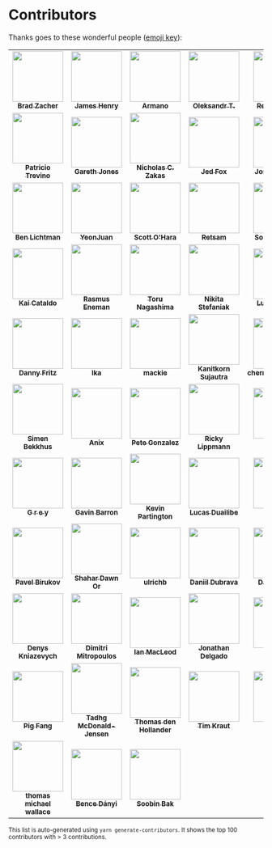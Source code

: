 # Contributors

Thanks goes to these wonderful people ([emoji key](https://github.com/all-contributors/all-contributors#emoji-key)):

<!-- ALL-CONTRIBUTORS-LIST:START - Do not remove or modify this section -->
<!-- prettier-ignore-start -->
<!-- markdownlint-disable -->
<table>
  <tr>
    <td align="center"><a href="https://github.com/bradzacher"><img src="https://avatars.githubusercontent.com/u/7462525?v=4?s=100" width="100px;" alt=""/><br /><sub><b>Brad Zacher</b></sub></a><br /></td>
    <td align="center"><a href="https://github.com/JamesHenry"><img src="https://avatars.githubusercontent.com/u/900523?v=4?s=100" width="100px;" alt=""/><br /><sub><b>James Henry</b></sub></a><br /></td>
    <td align="center"><a href="https://github.com/armano2"><img src="https://avatars.githubusercontent.com/u/625469?v=4?s=100" width="100px;" alt=""/><br /><sub><b>Armano</b></sub></a><br /></td>
    <td align="center"><a href="https://github.com/a-tarasyuk"><img src="https://avatars.githubusercontent.com/u/509265?v=4?s=100" width="100px;" alt=""/><br /><sub><b>Oleksandr T.</b></sub></a><br /></td>
    <td align="center"><a href="https://github.com/soda0289"><img src="https://avatars.githubusercontent.com/u/2373964?v=4?s=100" width="100px;" alt=""/><br /><sub><b>Reyad Attiyat</b></sub></a><br /></td>
  </tr>
  <tr>
    <td align="center"><a href="https://github.com/weirdpattern"><img src="https://avatars.githubusercontent.com/u/19519411?v=4?s=100" width="100px;" alt=""/><br /><sub><b>Patricio Trevino</b></sub></a><br /></td>
    <td align="center"><a href="https://github.com/G-Rath"><img src="https://avatars.githubusercontent.com/u/3151613?v=4?s=100" width="100px;" alt=""/><br /><sub><b>Gareth Jones</b></sub></a><br /></td>
    <td align="center"><a href="https://github.com/nzakas"><img src="https://avatars.githubusercontent.com/u/38546?v=4?s=100" width="100px;" alt=""/><br /><sub><b>Nicholas C. Zakas</b></sub></a><br /></td>
    <td align="center"><a href="https://github.com/j-f1"><img src="https://avatars.githubusercontent.com/u/25517624?v=4?s=100" width="100px;" alt=""/><br /><sub><b>Jed Fox</b></sub></a><br /></td>
    <td align="center"><a href="https://github.com/JoshuaKGoldberg"><img src="https://avatars.githubusercontent.com/u/3335181?v=4?s=100" width="100px;" alt=""/><br /><sub><b>Josh Goldberg</b></sub></a><br /></td>
  </tr>
  <tr>
    <td align="center"><a href="https://github.com/uniqueiniquity"><img src="https://avatars.githubusercontent.com/u/9092011?v=4?s=100" width="100px;" alt=""/><br /><sub><b>Ben Lichtman</b></sub></a><br /></td>
    <td align="center"><a href="https://github.com/yeonjuan"><img src="https://avatars.githubusercontent.com/u/41323220?v=4?s=100" width="100px;" alt=""/><br /><sub><b>YeonJuan</b></sub></a><br /></td>
    <td align="center"><a href="https://github.com/scottohara"><img src="https://avatars.githubusercontent.com/u/289327?v=4?s=100" width="100px;" alt=""/><br /><sub><b>Scott O'Hara</b></sub></a><br /></td>
    <td align="center"><a href="https://github.com/Retsam"><img src="https://avatars.githubusercontent.com/u/2281166?v=4?s=100" width="100px;" alt=""/><br /><sub><b>Retsam</b></sub></a><br /></td>
    <td align="center"><a href="https://github.com/sosukesuzuki"><img src="https://avatars.githubusercontent.com/u/14838850?v=4?s=100" width="100px;" alt=""/><br /><sub><b>Sosuke Suzuki</b></sub></a><br /></td>
  </tr>
  <tr>
    <td align="center"><a href="https://github.com/kaicataldo"><img src="https://avatars.githubusercontent.com/u/7041728?v=4?s=100" width="100px;" alt=""/><br /><sub><b>Kai Cataldo</b></sub></a><br /></td>
    <td align="center"><a href="https://github.com/Pajn"><img src="https://avatars.githubusercontent.com/u/817422?v=4?s=100" width="100px;" alt=""/><br /><sub><b>Rasmus Eneman</b></sub></a><br /></td>
    <td align="center"><a href="https://github.com/mysticatea"><img src="https://avatars.githubusercontent.com/u/1937871?v=4?s=100" width="100px;" alt=""/><br /><sub><b>Toru Nagashima</b></sub></a><br /></td>
    <td align="center"><a href="https://github.com/phaux"><img src="https://avatars.githubusercontent.com/u/1270987?v=4?s=100" width="100px;" alt=""/><br /><sub><b>Nikita Stefaniak</b></sub></a><br /></td>
    <td align="center"><a href="https://github.com/azz"><img src="https://avatars.githubusercontent.com/u/1297597?v=4?s=100" width="100px;" alt=""/><br /><sub><b>Lucas Azzola</b></sub></a><br /></td>
  </tr>
  <tr>
    <td align="center"><a href="https://github.com/dannyfritz"><img src="https://avatars.githubusercontent.com/u/315788?v=4?s=100" width="100px;" alt=""/><br /><sub><b>Danny Fritz</b></sub></a><br /></td>
    <td align="center"><a href="https://github.com/ikatyang"><img src="https://avatars.githubusercontent.com/u/8341033?v=4?s=100" width="100px;" alt=""/><br /><sub><b>Ika</b></sub></a><br /></td>
    <td align="center"><a href="https://github.com/macklinu"><img src="https://avatars.githubusercontent.com/u/2344137?v=4?s=100" width="100px;" alt=""/><br /><sub><b>mackie</b></sub></a><br /></td>
    <td align="center"><a href="https://github.com/lukyth"><img src="https://avatars.githubusercontent.com/u/7040242?v=4?s=100" width="100px;" alt=""/><br /><sub><b>Kanitkorn Sujautra</b></sub></a><br /></td>
    <td align="center"><a href="https://github.com/cherryblossom000"><img src="https://avatars.githubusercontent.com/u/31467609?v=4?s=100" width="100px;" alt=""/><br /><sub><b>cherryblossom000</b></sub></a><br /></td>
  </tr>
  <tr>
    <td align="center"><a href="https://github.com/SimenB"><img src="https://avatars.githubusercontent.com/u/1404810?v=4?s=100" width="100px;" alt=""/><br /><sub><b>Simen Bekkhus</b></sub></a><br /></td>
    <td align="center"><a href="https://github.com/anikethsaha"><img src="https://avatars.githubusercontent.com/u/26347874?v=4?s=100" width="100px;" alt=""/><br /><sub><b>Anix</b></sub></a><br /></td>
    <td align="center"><a href="https://github.com/octogonz"><img src="https://avatars.githubusercontent.com/u/4673363?v=4?s=100" width="100px;" alt=""/><br /><sub><b>Pete Gonzalez</b></sub></a><br /></td>
    <td align="center"><a href="https://github.com/ldrick"><img src="https://avatars.githubusercontent.com/u/3674067?v=4?s=100" width="100px;" alt=""/><br /><sub><b>Ricky Lippmann</b></sub></a><br /></td>
    <td align="center"><a href="https://github.com/susisu"><img src="https://avatars.githubusercontent.com/u/2443491?v=4?s=100" width="100px;" alt=""/><br /><sub><b>Susisu</b></sub></a><br /></td>
  </tr>
  <tr>
    <td align="center"><a href="https://github.com/vapurrmaid"><img src="https://avatars.githubusercontent.com/u/11184711?v=4?s=100" width="100px;" alt=""/><br /><sub><b>G r e y</b></sub></a><br /></td>
    <td align="center"><a href="https://github.com/gavinbarron"><img src="https://avatars.githubusercontent.com/u/7122716?v=4?s=100" width="100px;" alt=""/><br /><sub><b>Gavin Barron</b></sub></a><br /></td>
    <td align="center"><a href="https://github.com/platinumazure"><img src="https://avatars.githubusercontent.com/u/284282?v=4?s=100" width="100px;" alt=""/><br /><sub><b>Kevin Partington</b></sub></a><br /></td>
    <td align="center"><a href="https://github.com/duailibe"><img src="https://avatars.githubusercontent.com/u/1574588?v=4?s=100" width="100px;" alt=""/><br /><sub><b>Lucas Duailibe</b></sub></a><br /></td>
    <td align="center"><a href="https://github.com/Validark"><img src="https://avatars.githubusercontent.com/u/15217173?v=4?s=100" width="100px;" alt=""/><br /><sub><b>Validark</b></sub></a><br /></td>
  </tr>
  <tr>
    <td align="center"><a href="https://github.com/pablobirukov"><img src="https://avatars.githubusercontent.com/u/1861546?v=4?s=100" width="100px;" alt=""/><br /><sub><b>Pavel Birukov </b></sub></a><br /></td>
    <td align="center"><a href="https://github.com/mightyiam"><img src="https://avatars.githubusercontent.com/u/635591?v=4?s=100" width="100px;" alt=""/><br /><sub><b>Shahar Dawn Or</b></sub></a><br /></td>
    <td align="center"><a href="https://github.com/ulrichb"><img src="https://avatars.githubusercontent.com/u/388796?v=4?s=100" width="100px;" alt=""/><br /><sub><b>ulrichb</b></sub></a><br /></td>
    <td align="center"><a href="https://github.com/ddubrava"><img src="https://avatars.githubusercontent.com/u/22116465?v=4?s=100" width="100px;" alt=""/><br /><sub><b>Daniil Dubrava</b></sub></a><br /></td>
    <td align="center"><a href="https://github.com/danielnixon"><img src="https://avatars.githubusercontent.com/u/6418489?v=4?s=100" width="100px;" alt=""/><br /><sub><b>Daniel Nixon</b></sub></a><br /></td>
  </tr>
  <tr>
    <td align="center"><a href="https://github.com/webschik"><img src="https://avatars.githubusercontent.com/u/1665314?v=4?s=100" width="100px;" alt=""/><br /><sub><b>Denys Kniazevych</b></sub></a><br /></td>
    <td align="center"><a href="https://github.com/dimitropoulos"><img src="https://avatars.githubusercontent.com/u/15232461?v=4?s=100" width="100px;" alt=""/><br /><sub><b>Dimitri Mitropoulos</b></sub></a><br /></td>
    <td align="center"><a href="https://github.com/nevir"><img src="https://avatars.githubusercontent.com/u/41373?v=4?s=100" width="100px;" alt=""/><br /><sub><b>Ian MacLeod</b></sub></a><br /></td>
    <td align="center"><a href="https://github.com/jonathanrdelgado"><img src="https://avatars.githubusercontent.com/u/1841149?v=4?s=100" width="100px;" alt=""/><br /><sub><b>Jonathan Delgado</b></sub></a><br /></td>
    <td align="center"><a href="https://github.com/flying-sheep"><img src="https://avatars.githubusercontent.com/u/291575?v=4?s=100" width="100px;" alt=""/><br /><sub><b>Philipp A.</b></sub></a><br /></td>
  </tr>
  <tr>
    <td align="center"><a href="https://github.com/g-plane"><img src="https://avatars.githubusercontent.com/u/17216317?v=4?s=100" width="100px;" alt=""/><br /><sub><b>Pig Fang</b></sub></a><br /></td>
    <td align="center"><a href="https://github.com/tadhgmister"><img src="https://avatars.githubusercontent.com/u/18615763?v=4?s=100" width="100px;" alt=""/><br /><sub><b>Tadhg McDonald-Jensen</b></sub></a><br /></td>
    <td align="center"><a href="https://github.com/ThomasdenH"><img src="https://avatars.githubusercontent.com/u/3889750?v=4?s=100" width="100px;" alt=""/><br /><sub><b>Thomas den Hollander</b></sub></a><br /></td>
    <td align="center"><a href="https://github.com/timkraut"><img src="https://avatars.githubusercontent.com/u/509669?v=4?s=100" width="100px;" alt=""/><br /><sub><b>Tim Kraut</b></sub></a><br /></td>
    <td align="center"><a href="https://github.com/koooge"><img src="https://avatars.githubusercontent.com/u/7419215?v=4?s=100" width="100px;" alt=""/><br /><sub><b>koooge</b></sub></a><br /></td>
  </tr>
  <tr>
    <td align="center"><a href="https://github.com/thomasmichaelwallace"><img src="https://avatars.githubusercontent.com/u/1954845?v=4?s=100" width="100px;" alt=""/><br /><sub><b>thomas michael wallace</b></sub></a><br /></td>
    <td align="center"><a href="https://github.com/madbence"><img src="https://avatars.githubusercontent.com/u/296735?v=4?s=100" width="100px;" alt=""/><br /><sub><b>Bence Dányi</b></sub></a><br /></td>
    <td align="center"><a href="https://github.com/soobing"><img src="https://avatars.githubusercontent.com/u/16860535?v=4?s=100" width="100px;" alt=""/><br /><sub><b>Soobin Bak</b></sub></a><br /></td>
  </tr>
</table>

<!-- markdownlint-restore -->
<!-- prettier-ignore-end -->
<!-- ALL-CONTRIBUTORS-LIST:END -->

<sup>This list is auto-generated using `yarn generate-contributors`. It shows the top 100 contributors with > 3 contributions.</sup>
